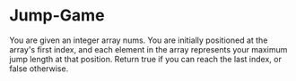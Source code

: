 # Jump-Game
You are given an integer array nums. You are initially positioned at the array's first index, and each element in the array represents your maximum jump length at that position.  Return true if you can reach the last index, or false otherwise.
